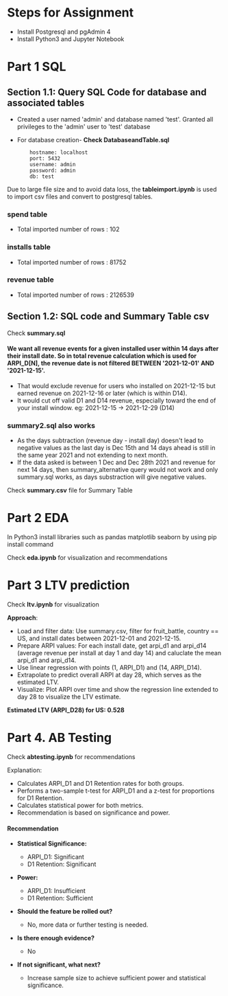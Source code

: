 # Steps for Assignment
- Install Postgresql and pgAdmin 4
- Install Python3 and Jupyter Notebook
# Part 1 SQL
## Section 1.1: Query SQL Code for database and associated tables
- Created a user named 'admin' and database named 'test'. Granted all privileges to the 'admin' user to 'test' database
- For database creation- **Check DatabaseandTable.sql**

          hostname: localhost
          port: 5432
          username: admin
          password: admin
          db: test

Due to large file size and to avoid data loss, the **tableimport.ipynb** is used to import csv files and 
convert to postgresql tables.

### spend table
- Total imported number of rows : 102

### installs table

- Total imported number of rows : 81752 
### revenue table

- Total imported number of rows : 2126539
  
## Section 1.2: SQL code and Summary Table csv


Check **summary.sql**

#### We want all revenue events for a given installed user within 14 days after their install date. So in total revenue calculation which is used for ARPI_D[N], the revenue date is not filtered BETWEEN '2021-12-01' AND '2021-12-15'. 
- That would exclude revenue for users who installed on 2021-12-15 but earned revenue on 2021-12-16 or later (which is within D14). 
- It would cut off valid D1 and D14 revenue, especially toward the end of your install window. eg: 2021-12-15 → 2021-12-29 (D14)

### summary2.sql  also works
- As the days subtraction (revenue day - install day) doesn't lead to negative values  as the last day is Dec 15th and 14 days ahead is still in the same year 2021 and not extending to next month. 
- If the data asked is between 1 Dec and Dec 28th 2021 and revenue for next 14 days, then summary_alternative query would not work and only summary.sql works, as days substraction will give negative values.


Check **summary.csv** file for Summary Table

# Part 2 EDA
In Python3 install libraries such as pandas matplotlib seaborn by using pip install command

Check **eda.ipynb** for visualization and recommendations

# Part 3 LTV prediction

Check **ltv.ipynb** for visualization

**Approach**:
- Load and filter data: Use summary.csv, filter for fruit_battle, country == US, and install dates between 2021-12-01 and 2021-12-15.
- Prepare ARPI values: For each install date, get arpi_d1 and arpi_d14 (average revenue per install at day 1 and day 14) and caluclate the mean arpi_d1 and arpi_d14.
- Use linear regression with points (1, ARPI_D1) and (14, ARPI_D14). 
- Extrapolate to predict overall ARPI at day 28, which serves as the estimated LTV.
- Visualize: Plot ARPI over time and show the regression line extended to day 28 to visualize the LTV estimate.

 **Estimated LTV (ARPI_D28) for US: 0.528**

# Part 4. AB Testing

Check **abtesting.ipynb** for recommendations

Explanation:
- Calculates ARPI_D1 and D1 Retention rates for both groups.
- Performs a two-sample t-test for ARPI_D1 and a z-test for proportions for D1 Retention.
- Calculates statistical power for both metrics.
- Recommendation is based on significance and power.

#### Recommendation

- **Statistical Significance:**
    - ARPI_D1: Significant
    - D1 Retention: Significant
- **Power:**
    - ARPI_D1: Insufficient
    - D1 Retention: Sufficient

- **Should the feature be rolled out?**
    -  No, more data or further testing is needed.

- **Is there enough evidence?**
    - No

- **If not significant, what next?**
    - Increase sample size to achieve sufficient power and statistical significance.
